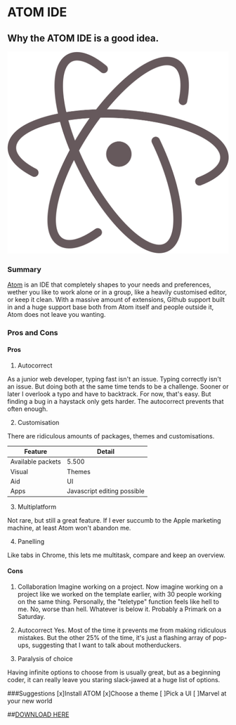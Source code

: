 # ATOM IDE

## Why the ATOM IDE is a good idea.

![Atom logo](./logo.png)


### Summary
[Atom](https://atom.io/) is an IDE that completely shapes to your needs and preferences, wether you like to work alone or in a group, like a heavily customised editor, or keep it clean. With a massive amount of extensions, Github support built in and a huge support base both from Atom itself and people outside it, Atom does not leave you wanting.

### Pros and Cons

#### Pros
1. Autocorrect

As a junior web developer, typing fast isn't an issue. Typing correctly isn't an issue. But doing both at the same time tends to be a challenge. Sooner or later I overlook a typo and have to backtrack. For now, that's easy. But finding a bug in a haystack only gets harder. The autocorrect prevents that often enough.

2. Customisation

There are ridiculous amounts of packages, themes and customisations.

Feature | Detail
--------|--------
Available packets | 5.500
Visual | Themes
Aid | UI
Apps | Javascript editing possible

3. Multiplatform

Not rare, but still a great feature. If I ever succumb to the Apple marketing machine, at least Atom won't abandon me.

4. Panelling

Like tabs in Chrome, this lets me multitask, compare and keep an overview.

#### Cons

1. Collaboration
Imagine working on a project. Now imagine working on a project like we worked on the template earlier, with 30 people working on the same thing. Personally, the "teletype" function feels like hell to me. No, worse than hell. Whatever is below it. Probably a Primark on a Saturday.

2. Autocorrect
Yes. Most of the time it prevents me from making ridiculous mistakes. But the other 25% of the time, it's just a flashing array of pop-ups, suggesting that I want to talk about motherduckers.

3. Paralysis of choice

Having infinite options to choose from is usually great, but as a beginning coder, it can really leave you staring slack-jawed at a huge list of options.

###Suggestions
[x]Install ATOM
[x]Choose a theme
[ ]Pick a UI
[ ]Marvel at your new world



##[DOWNLOAD HERE](https://atom.io/download/deb)
